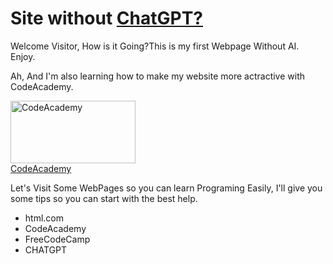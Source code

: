 <!DOCTYPE html>
<html>
    <head>
        <title>First Website Without ChatGPT</title>
        <meta charset="UTF-8">
        <meta name="viewport" content="width=device-width,initial-scale=1.0">
<link rel="stylesheet" href="Index.css">  
    </head>
    <body>
        <h1 class="title uppercase heading-background" id="article-title">Site without <u>ChatGPT?</u></h1>
        <p id="Alan">Welcome Visitor, How is it Going?This is my first Webpage Without AI. Enjoy.</p>
        <p id="Malik">Ah, And I'm also learning how to make my website more actractive with CodeAcademy.</p>
        <div class="imagem-centralizada">
        <img src="https://th.bing.com/th/id/R.5105708f366956c08d62d82329fd3c1c?rik=92e9fQZA24dJmg&pid=ImgRaw&r=0" alt="CodeAcademy" height="100" width="200">
        </div>
        <div class="container">
        <a href="https://www.codecademy.com/" target='_blank'>CodeAcademy</a>
        </div>
        <div id="Alan" class="Malik">
        <p>Let's Visit Some WebPages so you can learn Programing Easily, I'll give
            you some tips so you can start with the best help.</p>
            <ul>
                <li>html.com</li>
                <li>CodeAcademy</li>
                <li>FreeCodeCamp</li>
                <li>CHATGPT</li>
            </ul>
        </p>
        </div>
    </body>
</html>

